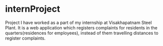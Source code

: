 # internProject
Project I have worked as a part of my internship at Visakhapatnam Steel Plant.
It is a web application which registers complaints for residents in the quarters(residences for employees), instead of them travelling distances to register complaints.
